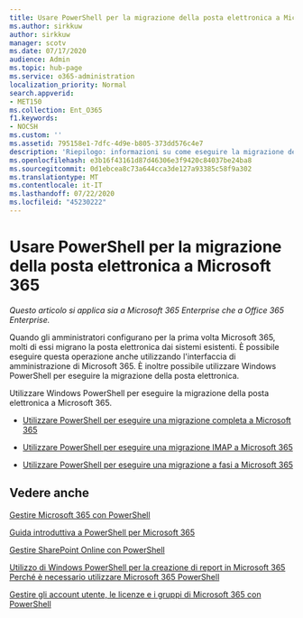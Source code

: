 ```yaml
---
title: Usare PowerShell per la migrazione della posta elettronica a Microsoft 365
ms.author: sirkkuw
author: sirkkuw
manager: scotv
ms.date: 07/17/2020
audience: Admin
ms.topic: hub-page
ms.service: o365-administration
localization_priority: Normal
search.appverid:
- MET150
ms.collection: Ent_O365
f1.keywords:
- NOCSH
ms.custom: ''
ms.assetid: 795158e1-7dfc-4d9e-b805-373dd576c4e7
description: 'Riepilogo: informazioni su come eseguire la migrazione della posta elettronica a Microsoft 365 utilizzando Windows PowerShell.'
ms.openlocfilehash: e3b16f43161d87d46306e3f9420c84037be24ba8
ms.sourcegitcommit: 0d1ebcea8c73a644cca3de127a93385c58f9a302
ms.translationtype: MT
ms.contentlocale: it-IT
ms.lasthandoff: 07/22/2020
ms.locfileid: "45230222"
---
```

# <a name="use-powershell-for-email-migration-to-microsoft-365"></a>Usare PowerShell per la migrazione della posta elettronica a Microsoft 365

*Questo articolo si applica sia a Microsoft 365 Enterprise che a Office 365 Enterprise.*

Quando gli amministratori configurano per la prima volta Microsoft 365, molti di essi migrano la posta elettronica dai sistemi esistenti. È possibile eseguire questa operazione anche utilizzando l'interfaccia di amministrazione di Microsoft 365. È inoltre possibile utilizzare Windows PowerShell per eseguire la migrazione della posta elettronica.
  
Utilizzare Windows PowerShell per eseguire la migrazione della posta elettronica a Microsoft 365. 
  
- [Utilizzare PowerShell per eseguire una migrazione completa a Microsoft 365](use-powershell-to-perform-a-cutover-migration-to-office-365.md)
    
- [Utilizzare PowerShell per eseguire una migrazione IMAP a Microsoft 365](use-powershell-to-perform-an-imap-migration-to-office-365.md)
    
- [Utilizzare PowerShell per eseguire una migrazione a fasi a Microsoft 365](use-powershell-to-perform-a-staged-migration-to-office-365.md)
    
## <a name="see-also"></a>Vedere anche

[Gestire Microsoft 365 con PowerShell](manage-office-365-with-office-365-powershell.md)
  
[Guida introduttiva a PowerShell per Microsoft 365](getting-started-with-office-365-powershell.md)
  
[Gestire SharePoint Online con PowerShell](manage-sharepoint-online-with-office-365-powershell.md)
  
[Utilizzo di Windows PowerShell per la creazione di report in Microsoft 365](use-windows-powershell-to-create-reports-in-office-365.md) 
 [Perché è necessario utilizzare Microsoft 365 PowerShell](why-you-need-to-use-office-365-powershell.md)
  
[Gestire gli account utente, le licenze e i gruppi di Microsoft 365 con PowerShell](manage-user-accounts-and-licenses-with-office-365-powershell.md)

